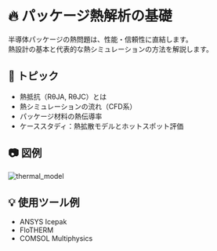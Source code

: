 # 🔥 パッケージ熱解析の基礎

半導体パッケージの熱問題は、性能・信頼性に直結します。  
熱設計の基本と代表的な熱シミュレーションの方法を解説します。

## 📌 トピック

- 熱抵抗（RθJA, RθJC）とは
- 熱シミュレーションの流れ（CFD系）
- パッケージ材料の熱伝導率
- ケーススタディ：熱拡散モデルとホットスポット評価

## 📷 図例

![thermal_model](./images/thermal_distribution_example.png)

## 💡 使用ツール例

- ANSYS Icepak
- FloTHERM
- COMSOL Multiphysics

